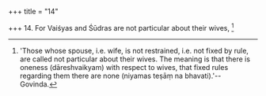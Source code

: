 +++
title = "14"

+++
14. For Vaiśyas and Śūdras are not particular about their wives, [^7] 


[^7]:  'Those whose spouse, i.e. wife, is not restrained, i.e. not fixed by rule, are called not particular about their wives. The meaning is that there is oneness (dāreshvaikyam) with respect to wives, that fixed rules regarding them there are none (niyamas teṣāṃ na bhavati).'--Govinda.
